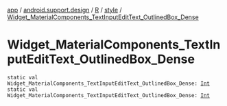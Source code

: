 [app](../../../index.md) / [android.support.design](../../index.md) / [R](../index.md) / [style](index.md) / [Widget_MaterialComponents_TextInputEditText_OutlinedBox_Dense](./-widget_-material-components_-text-input-edit-text_-outlined-box_-dense.md)

# Widget_MaterialComponents_TextInputEditText_OutlinedBox_Dense

`static val Widget_MaterialComponents_TextInputEditText_OutlinedBox_Dense: `[`Int`](https://kotlinlang.org/api/latest/jvm/stdlib/kotlin/-int/index.html)
`static val Widget_MaterialComponents_TextInputEditText_OutlinedBox_Dense: `[`Int`](https://kotlinlang.org/api/latest/jvm/stdlib/kotlin/-int/index.html)